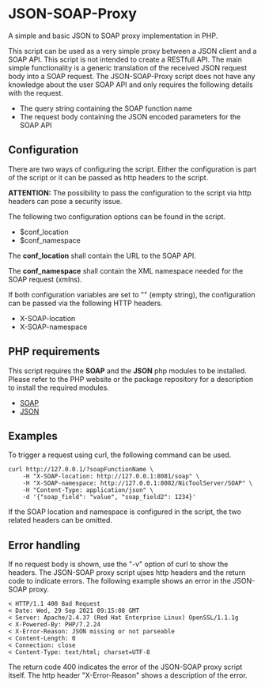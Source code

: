 # JSON-SOAP-Proxy

A simple and basic JSON to SOAP proxy implementation in PHP. 

This script can be used as a very simple proxy between a JSON client and a SOAP API. This script is not intended to create a RESTfull API. The main simple functionality is a generic translation of the received JSON request body into a SOAP request. The JSON-SOAP-Proxy script does not have any knowledge about the user SOAP API and only requires the following details with the request.

* The query string containing the SOAP function name
* The request body containing the JSON encoded parameters for the SOAP API

## Configuration

There are two ways of configuring the script. Either the configuration is part of the  script or it can be passed as http headers to the script. 

**ATTENTION:** The possibility to pass the configuration to the script via http headers can pose a security issue. 

The following two configuration options can be found in the script.

* $conf_location
* $conf_namespace

The **conf_location** shall contain the URL to the SOAP API.

The **conf_namespace** shall contain the XML namespace needed for the SOAP request (xmlns).

If both configuration variables are set to "" (empty string), the configuration can be passed via the following HTTP headers.

* X-SOAP-location
* X-SOAP-namespace

## PHP requirements

This script requires the **SOAP** and the **JSON** php modules to be installed. Please refer to the PHP website or the package repository for a description to install the required modules.

* [SOAP](https://www.php.net/manual/en/book.soap.php)
* [JSON](https://www.php.net/manual/de/ref.json.php)

## Examples

To trigger a request using curl, the following command can be used.

    curl http://127.0.0.1/?soapFunctionName \
    	-H "X-SOAP-location: http://127.0.0.1:8081/soap" \
    	-H "X-SOAP-namespace: http://127.0.0.1:8082/NicToolServer/SOAP" \
    	-H "Content-Type: application/json" \
    	-d '{"soap_field": "value", "soap_field2": 1234}'

If the SOAP location and namespace is configured in the script, the two related headers can be omitted.

## Error handling

If no request body is shown, use the "-v" option of curl to show the headers. The JSON-SOAP proxy script ujses http headers and the return code to indicate errors. The following example shows an error in the JSON-SOAP proxy.

    < HTTP/1.1 400 Bad Request
    < Date: Wed, 29 Sep 2021 09:15:08 GMT
    < Server: Apache/2.4.37 (Red Hat Enterprise Linux) OpenSSL/1.1.1g
    < X-Powered-By: PHP/7.2.24
    < X-Error-Reason: JSON missing or not parseable
    < Content-Length: 0
    < Connection: close
    < Content-Type: text/html; charset=UTF-8

The return code 400 indicates the error of the JSON-SOAP proxy script itself. The http header "X-Error-Reason" shows a description of the error.

